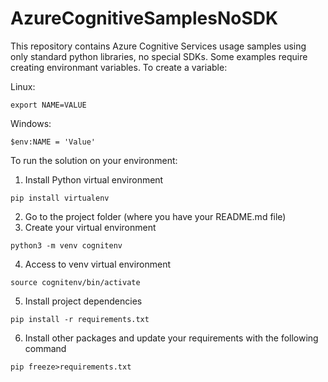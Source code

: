 # AzureCognitiveSamplesNoSDK

This repository contains Azure Cognitive Services usage samples using only standard python libraries, no special SDKs. 
Some examples require creating environmant variables. To create a variable:

Linux:
```
export NAME=VALUE
```

Windows:
```
$env:NAME = 'Value'
```

To run the solution on your environment:
1. Install Python virtual environment
```
pip install virtualenv
```
2. Go to the project folder (where you have your README.md file)
3. Create your virtual environment
```
python3 -m venv cognitenv
```
4. Access to venv virtual environment
```
source cognitenv/bin/activate
```
5. Install project dependencies
```
pip install -r requirements.txt
```
6. Install other packages and update your requirements with the following command
```
pip freeze>requirements.txt
```
